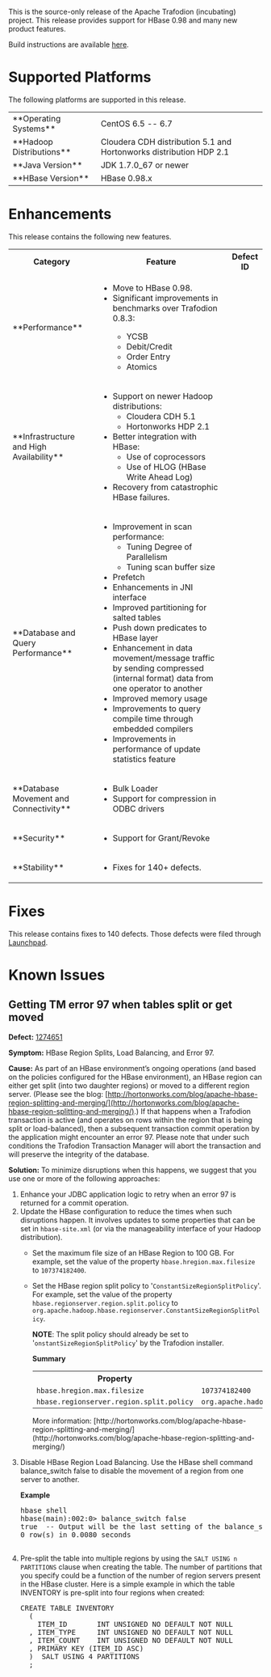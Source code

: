 <!--
  Licensed under the Apache License, Version 2.0 (the "License");
  you may not use this file except in compliance with the License.
  You may obtain a copy of the License at

      http://www.apache.org/licenses/LICENSE-2.0

  Unless required by applicable law or agreed to in writing, software
  distributed under the License is distributed on an "AS IS" BASIS,
  WITHOUT WARRANTIES OR CONDITIONS OF ANY KIND, either express or implied.
  See the License for the specific language governing permissions and
  limitations under the License.
-->

This is the source-only release of the Apache Trafodion (incubating) project. This release provides support for HBase 0.98 and many new product features.

Build instructions are available [here](https://cwiki.apache.org/confluence/pages/viewpage.action?pageId=61316378).

# Supported Platforms
The following platforms are supported in this release.

<span>
  <table>
    <tr>
      <td>**Operating Systems**</td>
      <td>CentOS 6.5 -- 6.7</td>
    </tr>
    <tr>
      <td>**Hadoop Distributions**</td>
      <td>Cloudera CDH distribution 5.1 and Hortonworks distribution HDP 2.1</td>
     </tr>
    <tr>
      <td>**Java Version**</td>
      <td>JDK 1.7.0_67 or newer</td>
    </tr>
    <tr>
      <td>**HBase Version**</td>
      <td>HBase 0.98.x</td>
    </tr>
  </table>
</span>

# Enhancements

This release contains the following new features.

<span>
  <table>
    <tr>
      <th>Category</th>
      <th>Feature</th>
      <th>Defect ID</th>
    </tr>
    <tr>
      <td>**Performance**</td>
      <td>
        <ul>
          <li>Move to HBase 0.98.</li>
          <li>Significant improvements in benchmarks over Trafodion 0.8.3:</li>
            <ul>
              <li>YCSB</li>
              <li>Debit/Credit</li>
              <li>Order Entry</li>
              <li>Atomics</li>
            </ul>
        </ul>
      </td>
      <td></td>
    </tr>
    <tr>
      <td>**Infrastructure and High Availability**</td>
      <td>
        <ul>
          <li>Support on newer Hadoop distributions:
            <ul>
              <li>Cloudera CDH 5.1</li>
              <li>Hortonworks HDP 2.1</li>              
            </ul>
          </li>
          <li>Better integration with HBase:
            <ul>
              <li>Use of coprocessors</li>
              <li>Use of HLOG (HBase Write Ahead Log)</li>
            </ul>
          </li>
          <li>Recovery from catastrophic HBase failures.</li>
        </ul>
      </td>
      <td></td>
    </tr>
    <tr>
      <td>**Database and Query Performance**</td>
      <td>
        <ul>
          <li>Improvement in scan performance:
            <ul>
              <li>Tuning Degree of Parallelism</li>
              <li>Tuning scan buffer size</li>
            </ul>
          </li>
          <li>Prefetch</li>
          <li>Enhancements in JNI interface</li>
          <li>Improved partitioning for salted tables</li>
          <li>Push down predicates to HBase layer</li>
          <li>Enhancement in data movement/message traffic by sending compressed (internal format) data from one operator to another</li>
          <li>Improved memory usage</li>
          <li>Improvements to query compile time through embedded compilers</li>
          <li>Improvements in performance of update statistics feature</li>
        </ul>
      </td>
      <td></td>
    </tr>
    <tr>
      <td>**Database Movement and Connectivity**</td>
      <td>
        <ul>
          <li>Bulk Loader</li>
          <li>Support for compression in ODBC drivers</li>
        </ul>
      </td>
      <td></td>
    </tr>
    <tr>
      <td>**Security**</td>
      <td>
        <ul>
          <li>Support for Grant/Revoke</li>
        </ul>
      </td>
      <td></td>
    </tr>
    <tr>
      <td>**Stability**</td>
      <td>
        <ul>
          <li>Fixes for 140+ defects.</li>
        </ul>
      </td>
      <td></td>
    </tr>
  </table>
</span>

# Fixes

This release contains fixes to 140 defects. Those defects were filed through [Launchpad](https://launchpad.net/trafodion/+milestone/r1.1).

# Known Issues

## Getting TM error 97 when tables split or get moved

**Defect:** [1274651](https://bugs.launchpad.net/trafodion/+bug/1274651)

**Symptom:** HBase Region Splits, Load Balancing, and Error 97.

**Cause:** As part of an HBase environment’s ongoing operations (and based on the policies configured for the HBase environment), an HBase region can either get split (into two daughter regions) or moved to a different region server. (Please see the blog: [http://hortonworks.com/blog/apache-hbase-region-splitting-and-merging/](http://hortonworks.com/blog/apache-hbase-region-splitting-and-merging/).) If that happens when a Trafodion transaction is active (and operates on rows within the region that is being split or load-balanced), then a subsequent transaction commit operation by the application might encounter an error 97. Please note that under such conditions the Trafodion Transaction Manager will abort the transaction and will preserve the integrity of the database.

**Solution:** To minimize disruptions when this happens, we suggest that you use one or more of the following approaches:

<ol>
  <li>Enhance your JDBC application logic to retry when an error 97 is returned for a commit operation.</li>
  <li>Update the HBase configuration to reduce the times when such disruptions happen. It involves updates to some properties that can be set in <code>hbase-site.xml</code> (or via the manageability interface of your Hadoop distribution).</li>
    <ul>
      <li>Set the maximum file size of an HBase Region to 100 GB. For example, set the value of the property <code>hbase.hregion.max.filesize</code> to <code>107374182400</code>.</li>
      <li><p>Set the HBase region split policy to '<code>ConstantSizeRegionSplitPolicy</code>'. For example, set the value of the property <code>hbase.regionserver.region.split.policy</code> to <code>org.apache.hadoop.hbase.regionserver.ConstantSizeRegionSplitPolicy</code>.</p> 
          <p><strong>NOTE</strong>: The split policy should already be set to '<code>onstantSizeRegionSplitPolicy</code>' by the Trafodion installer.</p>
          <p><strong>Summary</strong></p>
          <p>
             <span>
               <table>
                 <tr>
                   <th>Property</th>
                   <th>Value</th>
                 </tr>
                 <tr>
                   <td><code>hbase.hregion.max.filesize</code></td>
                   <td><code>107374182400</code></td>
                 </tr>
                 <tr>
                   <td><code>hbase.regionserver.region.split.policy</code></td>
                   <td><code>org.apache.hadoop.hbase.regionserver.ConstantSizeRegionSplitPolicy</code></td>
                 </tr>
               </table>
            </span>
            More information: [http://hortonworks.com/blog/apache-hbase-region-splitting-and-merging/](http://hortonworks.com/blog/apache-hbase-region-splitting-and-merging/)
          </p>
       </li>
    </ul>
    <li><p>Disable HBase Region Load Balancing. Use the HBase shell command balance_switch false to disable the movement of a region from one server to another.</p>
        <p><strong>Example</strong></p>
        <pre>
hbase shell
hbase(main):002:0> balance_switch false
true  -- Output will be the last setting of the balance_switch value
0 row(s) in 0.0080 seconds
        </pre> 
    </li>
    <li>
    Pre-split the table into multiple regions by using the <code>SALT USING n PARTITIONS</code> clause when creating the table. The number of partitions that you specify could be a function of the number of region servers present in the HBase cluster. Here is a simple example in which the table INVENTORY is pre-split into four regions when created:
    <pre>
CREATE TABLE INVENTORY
  (
    ITEM_ID       INT UNSIGNED NO DEFAULT NOT NULL
  , ITEM_TYPE     INT UNSIGNED NO DEFAULT NOT NULL
  , ITEM_COUNT    INT UNSIGNED NO DEFAULT NOT NULL
  , PRIMARY KEY (ITEM_ID ASC)
  )  SALT USING 4 PARTITIONS
  ;    </pre>
    </li>
</ol>
